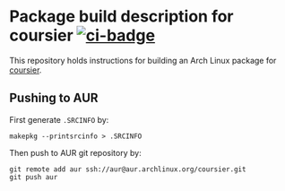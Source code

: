 # Package build description for coursier [![ci-badge][]][ci]

[ci]:         https://circleci.com/gh/2m/coursier-pkgbuild 
[ci-badge]:   https://circleci.com/gh/2m/coursier-pkgbuild.svg?style=shield

This repository holds instructions for building an Arch Linux package for [coursier](http://get-coursier.io/).

## Pushing to AUR

First generate `.SRCINFO` by:

```
makepkg --printsrcinfo > .SRCINFO
```

Then push to AUR git repository by:

```
git remote add aur ssh://aur@aur.archlinux.org/coursier.git
git push aur
```
